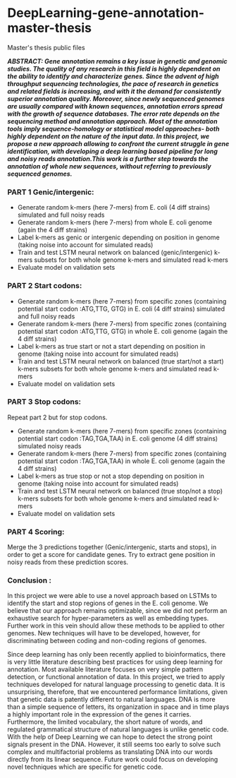 # DeepLearning-gene-annotation-master-thesis
Master's thesis public files 

***ABSTRACT: 
Gene annotation remains a key issue in genetic and genomic studies. The quality of any research in this field is highly dependent on the ability to identify and characterize genes. Since the advent of high throughput sequencing technologies, the pace of research in genetics and related fields is increasing, and with it the demand for consistently superior annotation quality. Moreover, since newly sequenced genomes are usually compared with known sequences, annotation errors spread with the growth of sequence databases. The error rate depends on the sequencing method and annotation approach. Most of the annotation tools imply sequence-homology or statistical model approaches- both highly dependent on the nature of the input data. In this project, we propose a new approach allowing to confront the current struggle in gene identification, with developing a deep learning based pipeline for long and noisy reads annotation.This work is a further step towards the annotation of whole new sequences, without referring to previously sequenced genomes.***


### PART 1 Genic/intergenic: 

- Generate random k-mers (here 7-mers) from E. coli (4 diff strains) simulated and full noisy reads  
- Generate random k-mers (here 7-mers) from whole E. coli genome (again the 4 diff strains) 
- Label k-mers as genic or intergenic depending on position in genome (taking noise into account for simulated reads)
- Train and test LSTM neural network on balanced (genic/intergenic) k-mers subsets for both whole genome k-mers and simulated read k-mers
- Evaluate model on validation sets


### PART 2 Start codons: 

- Generate random k-mers (here 7-mers) from specific zones (containing potential start codon :ATG,TTG, GTG) in E. coli (4 diff strains) simulated and full noisy reads 
- Generate random k-mers (here 7-mers) from specific zones (containing potential start codon :ATG,TTG, GTG) in whole E. coli genome (again the 4 diff strains) 
- Label k-mers as true start or not a start depending on position in genome (taking noise into account for simulated reads)
- Train and test LSTM neural network on balanced (true start/not a start) k-mers subsets for both whole genome k-mers and simulated read k-mers
- Evaluate model on validation sets


### PART 3 Stop codons: 

Repeat part 2 but for stop codons.

- Generate random k-mers (here 7-mers) from specific zones (containing potential start codon :TAG,TGA,TAA) in E. coli genome (4 diff strains) simulated noisy reads 
- Generate random k-mers (here 7-mers) from specific zones (containing potential start codon :TAG,TGA,TAA) in whole E. coli genome (again the 4 diff strains) 
- Label k-mers as true stop or not a stop depending on position in genome (taking noise into account for simulated reads)
- Train and test LSTM neural network on balanced (true stop/not a stop) k-mers subsets for both whole genome k-mers and simulated read k-mers
- Evaluate model on validation sets


### PART 4 Scoring: 

Merge the 3 predictions together (Genic/intergenic, starts and stops), in order to get a score for candidate genes. Try to extract gene position in noisy reads from these prediction scores. 


### Conclusion : 

In this project we were able to use a novel approach based on LSTMs to identify the start and stop regions of genes in the E. coli genome. We believe that our approach remains optimizable, since we did not perform an exhaustive search for hyper-parameters as well as embedding types. Further work in this vein should allow these methods to be applied to other genomes. New techniques will have to be developed, however, for discriminating between coding and non-coding regions of genomes.

Since deep learning has only been recently applied to bioinformatics, there is very little literature describing best practices for using deep learning for annotation. Most available literature focuses on very simple pattern detection, or functional annotation of data. In this project, we tried to apply techniques developed for natural language processing to genetic data. It is unsurprising, therefore, that we encountered performance limitations, given that genetic data is patently different to natural languages. DNA is more than a simple sequence of letters, its organization in space and in time plays a highly important role in the expression of the genes it carries. Furthermore, the limited vocabulary, the short nature of words, and regulated grammatical structure of natural languages is unlike genetic code. With the help of Deep Learning we can hope to detect the strong point signals present in the DNA. However, it still seems too early to solve such complex and multifactorial problems as translating DNA into our words directly from its linear sequence. Future work could focus on developing novel techniques which are specific for genetic code.
